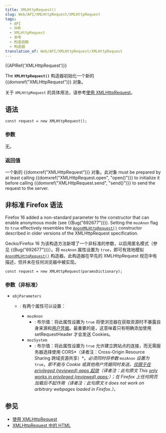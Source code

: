 ```yaml
---
title: XMLHttpRequest()
slug: Web/API/XMLHttpRequest/XMLHttpRequest
tags:
  - API
  - XHR
  - XMLHttpRequest
  - 参考
  - 构造函数
  - 构造器
translation_of: Web/API/XMLHttpRequest/XMLHttpRequest
---
```

{{APIRef('XMLHttpRequest')}}

The **`XMLHttpRequest()`** 构造器初始化一个新的 {{domxref("XMLHttpRequest")}} 对象。

关于 `XMLHttpRequest` 的具体用法，请参考[使用 XMLHttpRequest](/zh-CN/docs/Web/API/XMLHttpRequest/Using_XMLHttpRequest)。

## 语法

```plain
const request = new XMLHttpRequest();
```

### 参数

无。

### 返回值

一个新的 {{domxref("XMLHttpRequest")}} 对象。此对象 must be prepared by at least calling {{domxref("XMLHttpRequest.open", "open()")}} to initialize it before calling {{domxref("XMLHttpRequest.send", "send()")}} to send the request to the server.

## 非标准 Firefox 语法

Firefox 16 added a non-standard parameter to the constructor that can enable anonymous mode (see {{Bug("692677")}}). Setting the `mozAnon` flag to `true` effectively resembles the [`AnonXMLHttpRequest()`](http://www.w3.org/TR/2012/WD-XMLHttpRequest-20120117/#dom-anonxmlhttprequest) constructor described in older versions of the XMLHttpRequest specification.

Gecko/Firefox 16 为该构造方法新增了一个非标准的参数，以启用匿名模式（参见 {{Bug("692677")}}）。将 `mozAnon` 属性设置为 `true`，即可有效地模拟 [`AnonXMLHttpRequest()`](http://www.w3.org/TR/2012/WD-XMLHttpRequest-20120117/#dom-anonxmlhttprequest) 构造器。此构造器在早先的 XMLHttpRequest 规范中有描述，但并未在任何浏览器中被实现。

```plain
const request = new XMLHttpRequest(paramsDictionary);
```

### 参数（非标准）

- `objParameters`

  - : 有两个属性可以设置：

    - `mozAnon`
      - : 布尔值：将此属性设置为 `true` 将使浏览器在获取资源时不暴露自身来源和[用户凭据](http://www.w3.org/TR/2012/WD-XMLHttpRequest-20120117/#user-credentials)。最重要的是，这意味着只有明确添加使用 setRequestHeader 才会发送 Cookies。
    - `mozSystem`
      - : 布尔值：将此属性设置为 `true` 允许建立跨站点的连接，而无需服务器选择使用 CORS*（译者注：Cross-Origin Resource Sharing 跨域资源共享）*。_必须同时将参数_ `mozAnon` _设置为_ `true`，_即不能与 Cookie 或其他用户凭据同时发送。[仅限于在 privileged (reviewed) apps 起效](https://bugzilla.mozilla.org/show_bug.cgi?id=692677#c68)（译者注：此句原文 This [only works in privileged (reviewed) apps](https://bugzilla.mozilla.org/show_bug.cgi?id=692677#c68);）；在 Firefox 上任何网页加载后不起作用（译者注：此句原文 it does not work on arbitrary webpages loaded in Firefox.）。_

## 参见

- [使用 XMLHttpRequest](/zh-CN/docs/Web/API/XMLHttpRequest/Using_XMLHttpRequest)
- [XMLHttpRequest 中的 HTML](/zh-CN/docs/Web/API/XMLHttpRequest/HTML_in_XMLHttpRequest)
